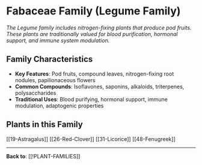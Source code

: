 # Fabaceae Family (Legume Family)

*The Legume family includes nitrogen-fixing plants that produce pod fruits. These plants are traditionally valued for blood purification, hormonal support, and immune system modulation.*

## Family Characteristics
- **Key Features**: Pod fruits, compound leaves, nitrogen-fixing root nodules, papilionaceous flowers
- **Common Compounds**: Isoflavones, saponins, alkaloids, triterpenes, polysaccharides
- **Traditional Uses**: Blood purifying, hormonal support, immune modulation, adaptogenic properties

## Plants in this Family

[[19-Astragalus]]
[[26-Red-Clover]]
[[31-Licorice]]
[[48-Fenugreek]]

---

**Back to**: [[!PLANT-FAMILIES]]